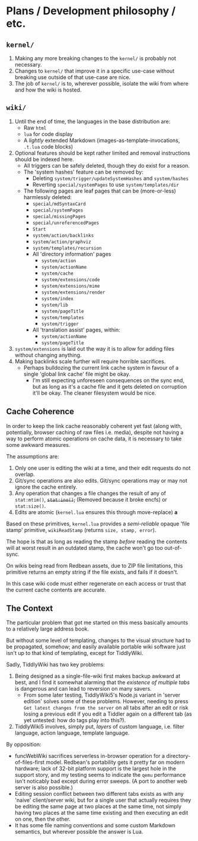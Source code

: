 # Plans / Development philosophy / etc.

## `kernel/`

1. Making any more breaking changes to the `kernel/` is probably not necessary.
2. Changes to `kernel/` that improve it in a specific use-case without breaking use outside of that use-case are nice.
3. The job of `kernel/` is to, wherever possible, isolate the wiki from where and how the wiki is hosted.

## `wiki/`

1. Until the end of time, the languages in the base distribution are:
	* Raw `html`
	* `lua` for code display
	* A _lightly_ extended Markdown (images-as-template-invocations, `.t.lua` code blocks)
2. Optional features should be kept rather limited and removal instructions should be indexed here.
	* All triggers can be safely deleted, though they do exist for a reason.
	* The 'system hashes' feature can be removed by:
		* Deleting `system/trigger/updateSystemHashes` and `system/hashes`
		* Reverting `special/systemPages` to use `system/templates/dir`
	* The following pages are leaf pages that can be (more-or-less) harmlessly deleted:
		* `special/mdSyntaxCard`
		* `special/systemPages`
		* `special/missingPages`
		* `special/unreferencedPages`
		* `Start`
		* `system/action/backlinks`
		* `system/action/graphviz`
		* `system/templates/recursion`
		* All 'directory information' pages
			* `system/action`
			* `system/actionName`
			* `system/cache`
			* `system/extensions/code`
			* `system/extensions/mime`
			* `system/extensions/render`
			* `system/index`
			* `system/lib`
			* `system/pageTitle`
			* `system/templates`
			* `system/trigger`
		* All 'translation assist' pages, within:
			* `system/actionName`
			* `system/pageTitle`
3. `system/extensions` is laid out the way it is to allow for adding files without changing anything.
4. Making backlinks scale further will require horrible sacrifices.
	* Perhaps bulldozing the current link cache system in favour of a single 'global link cache' file might be okay.
		* I'm still expecting unforeseen consequences on the sync end, but as long as it's a cache file and it gets deleted on corruption it'll be okay. The cleaner filesystem would be nice.

## Cache Coherence

In order to keep the link cache reasonably coherent yet fast (along with, potentially, browser caching of raw files i.e. media), despite not having a way to perform atomic operations on cache data, it is necessary to take some awkward measures.

The assumptions are:

1. Only one user is editing the wiki at a time, and their edit requests do not overlap.
2. Git/sync operations are also edits. Git/sync operations may or may not ignore the cache entirely.
3. Any operation that changes a file changes the result of any of `stat:mtim()`, ~~`stat:ino()`,~~ (Removed because it broke encfs) or `stat:size()`.
4. Edits are atomic (`kernel.lua` ensures this through move-replace) __a__

Based on these primitives, `kernel.lua` provides a _semi-reliable_ opaque 'file stamp' primitive, `wikiReadStamp` (returns `size, stamp, error`).

The hope is that as long as reading the stamp _before_ reading the contents will at worst result in an outdated stamp, the cache won't go too out-of-sync.

On wikis being read from Redbean assets, due to ZIP file limitations, this primitive returns an empty string if the file exists, and fails if it doesn't.

In this case wiki code must either regenerate on each access or trust that the current cache contents are accurate.

## The Context

The particular problem that got me started on this mess basically amounts to a relatively large address book.

But without some level of templating, changes to the visual structure had to be propagated, somehow; and easily available portable wiki software just isn't up to that kind of templating, except for TiddlyWiki.

Sadly, TiddlyWiki has two key problems:

1. Being designed as a single-file-wiki first makes backup awkward at best, and I find it somewhat alarming that the _existence of multiple tabs_ is dangerous and can lead to reversion on many savers.
   * From some later testing, TiddlyWiki5's Node.js variant in 'server edition' solves some of these problems. However, needing to press `Get latest changes from the server` on all tabs after an edit or risk losing a previous edit if you edit a Tiddler again on a different tab (as yet untested: how do tags play into this?).
2. TiddlyWiki5 involves, simply put, _layers_ of custom language, i.e. filter language, action language, template language.

By opposition:

* funcWebWiki sacrifices serverless in-browser operation for a directory-of-files-first model. Redbean's portability gets it pretty far on modern hardware; lack of 32-bit platform support is the largest hole in the support story, and my testing seems to indicate the `qemu` performance isn't noticably bad except during error sweeps. (A port to another web server is also possible.)
* Editing session conflict between two different tabs exists as with any 'naive' client/server wiki, but for a single user that actually requires they be editing the same page at two places at the same time, not simply having two places at the same time existing and then executing an edit on one, then the other.
* It has some file naming conventions and some custom Markdown semantics, but wherever possible the answer is Lua.
